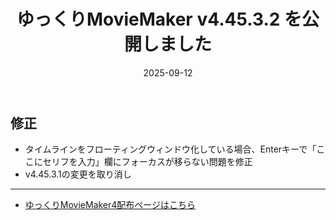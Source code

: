﻿---
title: ゆっくりMovieMaker v4.45.3.2 を公開しました
date: 2025-09-12
tags: [YMM4,お知らせ]
---
## 修正
- タイムラインをフローティングウィンドウ化している場合、Enterキーで「ここにセリフを入力」欄にフォーカスが移らない問題を修正
- v4.45.3.1の変更を取り消し

---

- [ゆっくりMovieMaker4配布ページはこちら](../index.md)